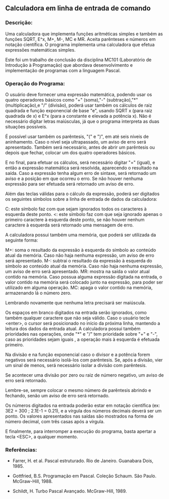 ## Calculadora em linha de entrada de comando

### Descrição:

Uma calculadora que implementa funções aritméticas simples e também as funções SQRT, E^x, M+, M-, MC e MR. Aceita parênteses e números em notação científica. O programa implementa uma calculadora que efetua expressões matemáticas simples.

Este foi um trabalho de conclusão da disciplina MC101 (Laboratório de Introdução à Programação) que abordava desenvolvimento e implementação de programas com a linguagem Pascal.

### Operação do Programa:

O usuário deve fornecer uma expressão matemática, podendo usar os quatro operadores básicos como "+" (soma),"-" (subtração),"*" (multiplicação),e "/" (divisão), poderá usar também os cálculos de raiz quadrada e função exponencial de base "e", usando SQRT x (para raiz quadrada de x) e E^x (para a constante e elevada a potência x). Não é necessário digitar letras maiúsculas, já que o programa interpreta as duas situações possíveis.

É possível usar também os parêntesis, "(" e ")", em até seis níveis de aninhamento. Caso o nível seja ultrapassado, um aviso de erro será apresentado. Também será necessário, antes de abrir um parêntesis ou depois que fechar, colocar um dos quatro operadores básicos.

E no final, para efetuar os cálculos, será necessário digitar "=" (igual), e então a expressão matemática será resolvida, aparecendo o resultado na saída. Caso a expressão tenha algum erro de sintaxe, será retornado um aviso e a posição em que ocorreu o erro. Se não houver nenhuma expressão para ser efetuada será retornado um aviso de erro.

Além das teclas válidas para o cálculo da expressão, poderá ser digitados os seguintes símbolos sobre a linha de entrada de dados da calculadora:

C: este símbolo faz com que sejam ignorados todos os caracteres à esquerda deste ponto.
&lt;: este símbolo faz com que seja ignorado apenas o primeiro caractere à esquerda deste ponto, se não houver nenhum caractere à esquerda será retornado uma mensagem de erro.

A calculadora possui também uma memória, que poderá ser utilizada da seguinte forma:

M+: soma o resultado da expressão à esquerda do símbolo ao conteúdo atual da memória. Caso não haja nenhuma expressão, um aviso de erro será apresentado.
M-: subtrai o resultado da expressão à esquerda do símbolo ao conteúdo atual da memória. Caso não haja nenhuma expressão, um aviso de erro será apresentado.
MR:  mostra na saída o valor atual contido na memória. Caso possua alguma expressão digitada na entrada, o valor contido na memória será colocado junto na expressão, para poder ser utilizado em alguma operação.
MC: apaga  o valor contido na memória, armazenando lá o número zero.

Lembrando novamente que nenhuma letra precisará ser maiúscula.

Os espaços em branco digitados na entrada serão ignorados, como também qualquer caractere que não seja válido. Caso o usuário tecle &lt;enter&gt;, o cursor será posicionado no início da próxima linha, mantendo a leitura dos dados da entrada atual. A calculadora possui também prioridades nas operações, onde "*" e "/" tem prioridade sobre "+" e "-", caso as prioridades sejam iguais , a operação mais à esquerda é efetuada primeiro.

Na divisão e na função exponencial caso o divisor e a potência forem negativos será necessário isolá-los com parêntesis. Se, após a divisão, vier um sinal de menos, será necessário isolar a divisão com parêntesis.

Se acontecer uma divisão por zero ou raiz de número negativo, um aviso de erro será retornado.

Lembre-se, sempre colocar o mesmo número de parêntesis abrindo e fechando, senão um aviso de erro será retornado.

Os números digitados na entrada poderão estar em notação científica (ex: 3E2 = 300 ; 2.1E-1 = 0.21), e a vírgula dos números decimais deverá ser um ponto. Os valores apresentados nas saídas são mostrados na forma de número decimal, com três casas após a vírgula.

E finalmente, para interromper a execução do programa, basta apertar a tecla &lt;ESC&gt;, a qualquer momento.

### Referências:

- Farrer, H. et al. Pascal estruturado. Rio de Janeiro. Guanabara Dois, 1985.

- Gottfried, B.S. Programação em Pascal. Coleção Schaum. São Paulo. McGraw-Hill, 1988.

- Schildt, H. Turbo Pascal Avançado. McGraw-Hill, 1989.
